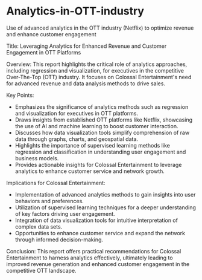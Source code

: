 # Analytics-in-OTT-industry
Use of advanced analytics in the OTT industry (Netflix) to optimize revenue and enhance customer engagement


Title: Leveraging Analytics for Enhanced Revenue and Customer Engagement in OTT Platforms

Overview:
This report highlights the critical role of analytics approaches, including regression and visualization, for executives in the competitive Over-The-Top (OTT) industry. It focuses on Colossal Entertainment's need for advanced revenue and data analysis methods to drive sales.

Key Points:
- Emphasizes the significance of analytics methods such as regression and visualization for executives in OTT platforms.
- Draws insights from established OTT platforms like Netflix, showcasing the use of AI and machine learning to boost customer interaction.
- Discusses how data visualization tools simplify comprehension of raw data through graphs, charts, and geospatial data.
- Highlights the importance of supervised learning methods like regression and classification in understanding user engagement and business models.
- Provides actionable insights for Colossal Entertainment to leverage analytics to enhance customer service and network growth.

Implications for Colossal Entertainment:
- Implementation of advanced analytics methods to gain insights into user behaviors and preferences.
- Utilization of supervised learning techniques for a deeper understanding of key factors driving user engagement.
- Integration of data visualization tools for intuitive interpretation of complex data sets.
- Opportunities to enhance customer service and expand the network through informed decision-making.

Conclusion:
This report offers practical recommendations for Colossal Entertainment to harness analytics effectively, ultimately leading to improved revenue generation and enhanced customer engagement in the competitive OTT landscape.
